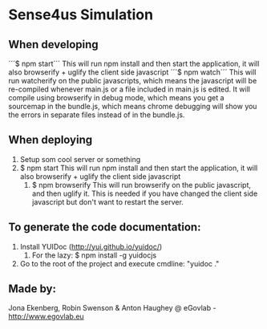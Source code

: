 # Sense4us Simulation

## When developing
´´´$ npm start´´´
This will run npm install and then start the application, it will also browserify + uglify the client side javascript
´´´$ npm watch´´´
This will run watcherify on the public javascripts, which means the javascript will be re-compiled whenever main.js or a file included in main.js is edited. It will compile using browserify in debug mode, which means you get a sourcemap in the bundle.js, which means chrome debugging will show you the errors in separate files instead of in the bundle.js.

## When deploying
1. Setup som cool server or something
2. $ npm start
	This will run npm install and then start the application, it will also browserify + uglify the client side javascript
	1. $ npm browserify
		This will run browserify on the public javascript, and then uglify it. This is needed if you have changed the client side javascript but don't want to restart the server.

## To generate the code documentation:
1. Install YUIDoc (http://yui.github.io/yuidoc/)
	1. For the lazy: $ npm install -g yuidocjs
2. Go to the root of the project and execute cmdline: "yuidoc ."

## Made by:
Jona Ekenberg, Robin Swenson & Anton Haughey
@ eGovlab - http://www.egovlab.eu